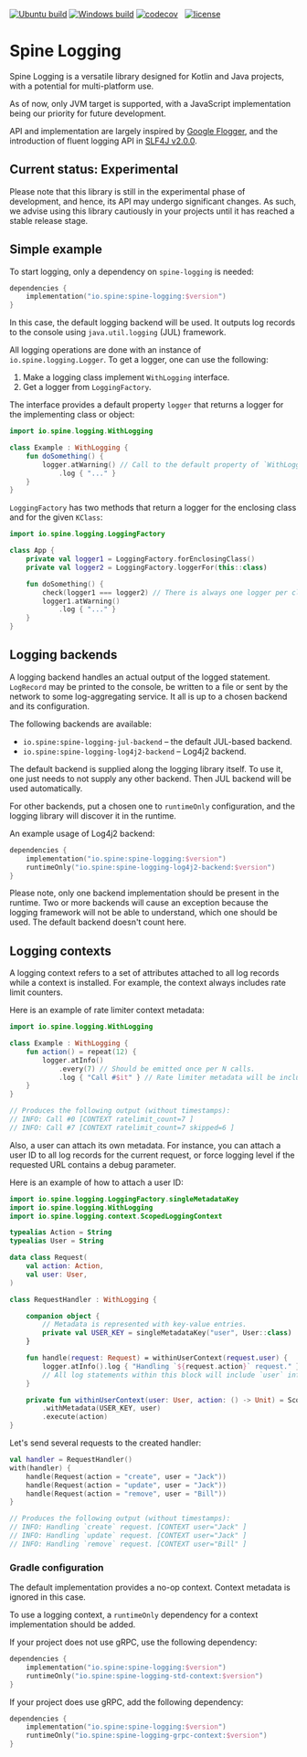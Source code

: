 [![Ubuntu build][ubuntu-build-badge]][gh-actions]
[![Windows build][windows-build-badge]][gh-actions]
[![codecov][codecov-badge]][codecov] &nbsp;
[![license][license-badge]][license]

# Spine Logging

Spine Logging is a versatile library designed for Kotlin and Java projects,
with a potential for multi-platform use.

As of now, only JVM target is supported, with a JavaScript implementation
being our priority for future development.

API and implementation are largely inspired by [Google Flogger][flogger],
and the introduction of fluent logging API in [SLF4J v2.0.0][fluent-slf4j].

## Current status: Experimental

Please note that this library is still in the experimental phase of development,
and hence, its API may undergo significant changes. As such, we advise using
this library cautiously in your projects until it has reached a stable
release stage.

## Simple example

To start logging, only a dependency on `spine-logging` is needed:

```kotlin
dependencies {
    implementation("io.spine:spine-logging:$version")
}
```

In this case, the default logging backend will be used. It outputs log records
to the console using `java.util.logging` (JUL) framework.

All logging operations are done with an instance of `io.spine.logging.Logger`.
To get a logger, one can use the following:

1. Make a logging class implement `WithLogging` interface.
2. Get a logger from `LoggingFactory`.

The interface provides a default property `logger` that returns a logger
for the implementing class or object:

```kotlin
import io.spine.logging.WithLogging

class Example : WithLogging {
    fun doSomething() {
        logger.atWarning() // Call to the default property of `WithLogging`.
            .log { "..." }
    }
}
```

`LoggingFactory` has two methods that return a logger for the enclosing class
and for the given `KClass`:

```kotlin
import io.spine.logging.LoggingFactory

class App {
    private val logger1 = LoggingFactory.forEnclosingClass()
    private val logger2 = LoggingFactory.loggerFor(this::class)

    fun doSomething() {
        check(logger1 === logger2) // There is always one logger per class.
        logger1.atWarning()
            .log { "..." }
    }
}
```

## Logging backends

A logging backend handles an actual output of the logged statement.
`LogRecord` may be printed to the console, be written to a file or sent by
the network to some log-aggregating service. It all is up to a chosen backend
and its configuration.

The following backends are available:

* `io.spine:spine-logging-jul-backend` – the default JUL-based backend.
* `io.spine:spine-logging-log4j2-backend` – Log4j2 backend.

The default backend is supplied along the logging library itself. To use it,
one just needs to not supply any other backend. Then JUL backend will be
used automatically.

For other backends, put a chosen one to `runtimeOnly` configuration,
and the logging library will discover it in the runtime.

An example usage of Log4j2 backend:

```kotlin
dependencies {
    implementation("io.spine:spine-logging:$version")
    runtimeOnly("io.spine:spine-logging-log4j2-backend:$version")
}
```

Please note, only one backend implementation should be present in the runtime.
Two or more backends will cause an exception because the logging framework
will not be able to understand, which one should be used. The default backend
doesn't count here.

## Logging contexts

A logging context refers to a set of attributes attached to all log
records while a context is installed. For example, the context always
includes rate limit counters.

Here is an example of rate limiter context metadata:

```kotlin
import io.spine.logging.WithLogging

class Example : WithLogging {
    fun action() = repeat(12) {
        logger.atInfo()
            .every(7) // Should be emitted once per N calls.
            .log { "Call #$it" } // Rate limiter metadata will be included here.
    }
}

// Produces the following output (without timestamps):
// INFO: Call #0 [CONTEXT ratelimit_count=7 ]
// INFO: Call #7 [CONTEXT ratelimit_count=7 skipped=6 ]
```

Also, a user can attach its own metadata. For instance, you can attach
a user ID to all log records for the current request, or force logging
level if the requested URL contains a debug parameter.

Here is an example of how to attach a user ID:

```kotlin
import io.spine.logging.LoggingFactory.singleMetadataKey
import io.spine.logging.WithLogging
import io.spine.logging.context.ScopedLoggingContext

typealias Action = String
typealias User = String

data class Request(
    val action: Action,
    val user: User,
)

class RequestHandler : WithLogging {

    companion object {
        // Metadata is represented with key-value entries.
        private val USER_KEY = singleMetadataKey("user", User::class)
    }

    fun handle(request: Request) = withinUserContext(request.user) {
        logger.atInfo().log { "Handling `${request.action}` request." }
        // All log statements within this block will include `user` info.
    }

    private fun withinUserContext(user: User, action: () -> Unit) = ScopedLoggingContext.newContext()
        .withMetadata(USER_KEY, user)
        .execute(action)
}
```

Let's send several requests to the created handler:

```kotlin
val handler = RequestHandler()
with(handler) {
    handle(Request(action = "create", user = "Jack"))
    handle(Request(action = "update", user = "Jack"))
    handle(Request(action = "remove", user = "Bill"))
}

// Produces the following output (without timestamps):
// INFO: Handling `create` request. [CONTEXT user="Jack" ]
// INFO: Handling `update` request. [CONTEXT user="Jack" ]
// INFO: Handling `remove` request. [CONTEXT user="Bill" ]
```

### Gradle configuration

The default implementation provides a no-op context. Context metadata is
ignored in this case.

To use a logging context, a `runtimeOnly` dependency for a context
implementation should be added.

If your project does not use gRPC, use the following dependency:

```kotlin
dependencies {
    implementation("io.spine:spine-logging:$version")
    runtimeOnly("io.spine:spine-logging-std-context:$version")
}
```

If your project does use gRPC, add the following dependency:

```kotlin
dependencies {
    implementation("io.spine:spine-logging:$version")
    runtimeOnly("io.spine:spine-logging-grpc-context:$version")
}
```

[codecov]: https://codecov.io/gh/SpineEventEngine/logging
[codecov-badge]: https://codecov.io/gh/SpineEventEngine/logging/branch/master/graph/badge.svg
[license-badge]: https://img.shields.io/badge/license-Apache%20License%202.0-blue.svg?style=flat
[license]: https://www.apache.org/licenses/LICENSE-2.0
[gh-actions]: https://github.com/SpineEventEngine/logging/actions
[ubuntu-build-badge]: https://github.com/SpineEventEngine/logging/actions/workflows/build-on-ubuntu.yml/badge.svg
[windows-build-badge]: https://github.com/SpineEventEngine/logging/actions/workflows/build-on-windows.yml/badge.svg
[flogger]: https://google.github.io/flogger
[fluent-slf4j]: https://www.slf4j.org/manual.html#fluent
